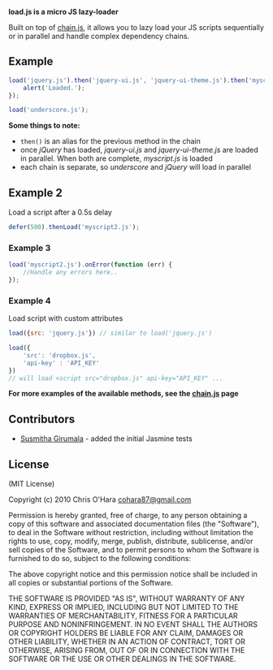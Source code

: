 **load.js is a micro JS lazy-loader**

Built on top of [chain.js](https://github.com/chriso/chain.js), it allows you to lazy load your JS scripts sequentially or in parallel and handle complex dependency chains.

## Example

```javascript
load('jquery.js').then('jquery-ui.js', 'jquery-ui-theme.js').then('myscript.js').thenRun(function () {
    alert('Loaded.');
});

load('underscore.js');
```

**Some things to note:**

- `then()` is an alias for the previous method in the chain
- once *jQuery* has loaded, *jquery-ui.js* and *jquery-ui-theme.js* are loaded in parallel. When both are complete, *myscript.js* is loaded
- each chain is separate, so *underscore* and *jQuery* will load in parallel

## Example 2

Load a script after a 0.5s delay

```javascript
defer(500).thenLoad('myscript2.js');
```

### Example 3

```javascript
load('myscript2.js').onError(function (err) {
    //Handle any errors here..
});
```

### Example 4

Load script with custom attributes

```javascript
load({src: 'jquery.js'}) // similar to load('jquery.js')

load({
    'src': 'dropbox.js',
    'api-key' : 'API_KEY'
})
// will load <script src="dropbox.js" api-key="API_KEY" ...
```

**For more examples of the available methods, see the [chain.js](https://github.com/chriso/chain.js) page**

## Contributors

- [Susmitha Girumala](https://github.com/gsusmi) - added the initial Jasmine tests

## License

(MIT License)

Copyright (c) 2010 Chris O'Hara <cohara87@gmail.com>

Permission is hereby granted, free of charge, to any person obtaining
a copy of this software and associated documentation files (the
"Software"), to deal in the Software without restriction, including
without limitation the rights to use, copy, modify, merge, publish,
distribute, sublicense, and/or sell copies of the Software, and to
permit persons to whom the Software is furnished to do so, subject to
the following conditions:

The above copyright notice and this permission notice shall be
included in all copies or substantial portions of the Software.

THE SOFTWARE IS PROVIDED "AS IS", WITHOUT WARRANTY OF ANY KIND,
EXPRESS OR IMPLIED, INCLUDING BUT NOT LIMITED TO THE WARRANTIES OF
MERCHANTABILITY, FITNESS FOR A PARTICULAR PURPOSE AND
NONINFRINGEMENT. IN NO EVENT SHALL THE AUTHORS OR COPYRIGHT HOLDERS BE
LIABLE FOR ANY CLAIM, DAMAGES OR OTHER LIABILITY, WHETHER IN AN ACTION
OF CONTRACT, TORT OR OTHERWISE, ARISING FROM, OUT OF OR IN CONNECTION
WITH THE SOFTWARE OR THE USE OR OTHER DEALINGS IN THE SOFTWARE.
